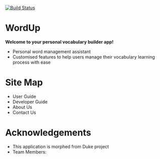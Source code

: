 [![Build Status](https://travis-ci.org/AY1920S1-CS2113-T14-3/main.svg?branch=master)](https://travis-ci.org/AY1920S1-CS2113-T14-3/main)

# WordUp

**Welcome to your personal vocabulary builder app!**

* Personal word management assistant
* Customised features to help users manage their vocabulary learning process with ease

# Site Map

* User Guide
* Developer Guide
* About Us
* Contact Us

# Acknowledgements
* This application is morphed from Duke project
* Team Members: 
